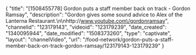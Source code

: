 {
    "title": "[1508455778] Gordon puts a staff member back on track - Gordon Ramsay",
    "description": "Gordon gives some sound advice to Alex of the Lanterna Restaurant.\n\nhttp:\/\/www.youtube.com\/gordonramsay",
    "channelid": "123179143",
    "videoid": "123179239",
    "date_created": "1340095944",
    "date_modified": "1508373260",
    "type": "captivate",
    "layout": "channelVideo",
    "url": "\/food-network\/gordon-puts-a-staff-member-back-on-track-gordon-ramsay\/123179143-123179239"
}